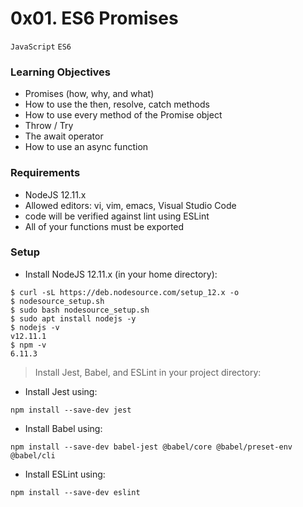 # 0x01. ES6 Promises
```JavaScript``` ```ES6```

### Learning Objectives
- Promises (how, why, and what)
- How to use the then, resolve, catch methods
- How to use every method of the Promise object
- Throw / Try
- The await operator
- How to use an async function
### Requirements
- NodeJS 12.11.x
- Allowed editors: vi, vim, emacs, Visual Studio Code
- code will be verified against lint using ESLint
- All of your functions must be exported
### Setup
- Install NodeJS 12.11.x
(in your home directory):
```
$ curl -sL https://deb.nodesource.com/setup_12.x -o
$ nodesource_setup.sh
$ sudo bash nodesource_setup.sh
$ sudo apt install nodejs -y
$ nodejs -v
v12.11.1
$ npm -v
6.11.3
```
> Install Jest, Babel, and ESLint
in your project directory:

- Install Jest using:

```npm install --save-dev jest```
- Install Babel using:

```npm install --save-dev babel-jest @babel/core @babel/preset-env @babel/cli```
- Install ESLint using:

```npm install --save-dev eslint```
